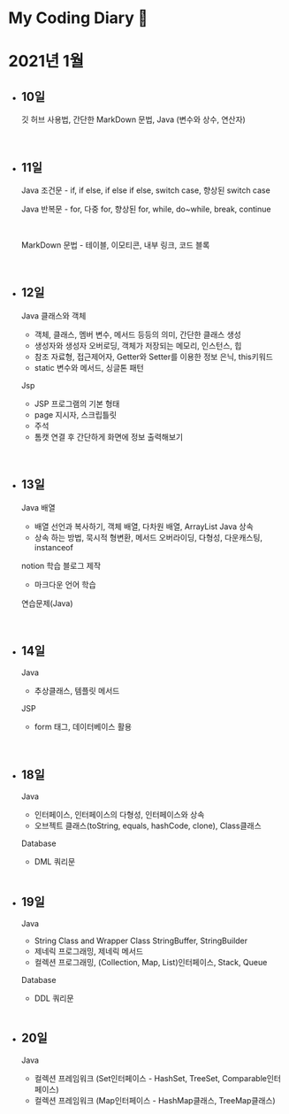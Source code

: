 # My Coding Diary :date:
# 2021년 1월
- ## 10일
    깃 허브 사용법, 간단한 MarkDown 문법, Java (변수와 상수, 연산자)

<br>

- ## 11일 
    Java 조건문 - if, if else, if else if else, switch case, 향상된 switch case 

    Java 반복문 - for, 다중 for, 향상된 for, while, do~while, break, continue 
    
    <br>

    MarkDown 문법 - 테이블, 이모티콘, 내부 링크, 코드 블록

<br>

- ## 12일
    Java 클래스와 객체 
    - 객체, 클래스, 멤버 변수, 메서드 등등의 의미, 간단한 클래스 생성
    - 생성자와 생성자 오버로딩, 객체가 저장되는 메모리, 인스턴스, 힙
    - 참조 자료형, 접근제어자, Getter와 Setter를 이용한 정보 은닉, this키워드
    - static 변수와 메서드, 싱글톤 패턴

    Jsp 
    - JSP 프로그램의 기본 형태
    - page 지시자, 스크립틀릿
    - 주석
    - 톰캣 연결 후 간단하게 화면에 정보 출력해보기

<br>

- ## 13일
    Java 배열
    - 배열 선언과 복사하기, 객체 배열, 다차원 배열, ArrayList
    Java 상속
    - 상속 하는 방법, 묵시적 형변환, 메서드 오버라이딩, 다형성, 다운캐스팅, instanceof

    notion 학습 블로그 제작
    - 마크다운 언어 학습

    연습문제(Java)

<br>

- ## 14일
    Java 
    - 추상클래스, 템플릿 메서드

    JSP 
    - form 태그, 데이터베이스 활용

<br>

- ## 18일
    Java 
    - 인터페이스, 인터페이스의 다형성, 인터페이스와 상속 <br> 
    - 오브젝트 클래스(toString, equals, hashCode, clone), Class클래스

    Database
    - DML 쿼리문 

    <br>

- ## 19일
    Java 
    - String Class and Wrapper Class StringBuffer, StringBuilder<br>
    - 제네릭 프로그래밍, 제네릭 메서드
    - 컬렉션 프로그래밍, (Collection, Map, List)인터페이스, Stack, Queue

    Database 
    - DDL 쿼리문
    
    <br>

- ## 20일
    Java 
    - 컬렉션 프레임워크 (Set인터페이스 - HashSet, TreeSet, Comparable인터페이스) <br>
    - 컬렉션 프레임워크 (Map인터페이스 - HashMap클래스, TreeMap클래스)
    


        